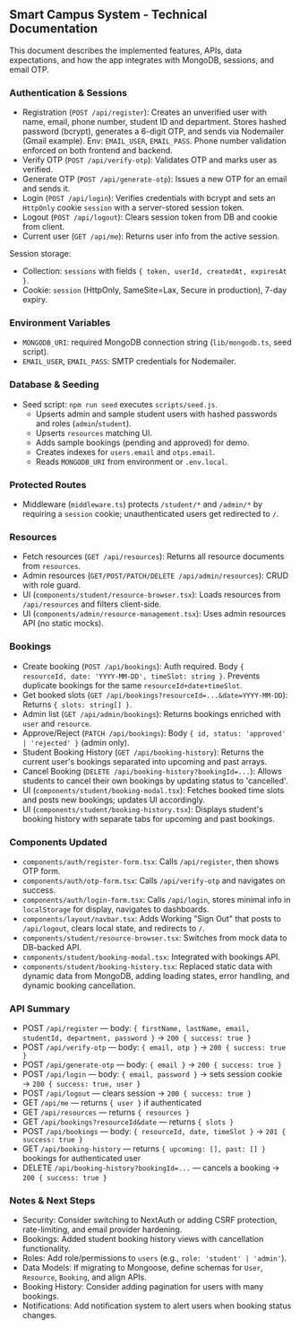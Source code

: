 ## Smart Campus System - Technical Documentation

This document describes the implemented features, APIs, data expectations, and how the app integrates with MongoDB, sessions, and email OTP.

### Authentication & Sessions
- Registration (`POST /api/register`): Creates an unverified user with name, email, phone number, student ID and department. Stores hashed password (bcrypt), generates a 6-digit OTP, and sends via Nodemailer (Gmail example). Env: `EMAIL_USER`, `EMAIL_PASS`. Phone number validation enforced on both frontend and backend.
- Verify OTP (`POST /api/verify-otp`): Validates OTP and marks user as verified.
- Generate OTP (`POST /api/generate-otp`): Issues a new OTP for an email and sends it.
- Login (`POST /api/login`): Verifies credentials with bcrypt and sets an `HttpOnly` cookie `session` with a server-stored session token.
- Logout (`POST /api/logout`): Clears session token from DB and cookie from client.
- Current user (`GET /api/me`): Returns user info from the active session.

Session storage:
- Collection: `sessions` with fields `{ token, userId, createdAt, expiresAt }`.
- Cookie: `session` (HttpOnly, SameSite=Lax, Secure in production), 7-day expiry.

### Environment Variables
- `MONGODB_URI`: required MongoDB connection string (`lib/mongodb.ts`, seed script).
- `EMAIL_USER`, `EMAIL_PASS`: SMTP credentials for Nodemailer.

### Database & Seeding
- Seed script: `npm run seed` executes `scripts/seed.js`.
  - Upserts admin and sample student users with hashed passwords and roles (`admin`/`student`).
  - Upserts `resources` matching UI.
  - Adds sample bookings (pending and approved) for demo.
  - Creates indexes for `users.email` and `otps.email`.
  - Reads `MONGODB_URI` from environment or `.env.local`.

### Protected Routes
- Middleware (`middleware.ts`) protects `/student/*` and `/admin/*` by requiring a `session` cookie; unauthenticated users get redirected to `/`.

### Resources
- Fetch resources (`GET /api/resources`): Returns all resource documents from `resources`.
- Admin resources (`GET/POST/PATCH/DELETE /api/admin/resources`): CRUD with role guard.
- UI (`components/student/resource-browser.tsx`): Loads resources from `/api/resources` and filters client-side.
- UI (`components/admin/resource-management.tsx`): Uses admin resources API (no static mocks).

### Bookings
- Create booking (`POST /api/bookings`): Auth required. Body `{ resourceId, date: 'YYYY-MM-DD', timeSlot: string }`. Prevents duplicate bookings for the same `resourceId+date+timeSlot`.
- Get booked slots (`GET /api/bookings?resourceId=...&date=YYYY-MM-DD`): Returns `{ slots: string[] }`.
- Admin list (`GET /api/admin/bookings`): Returns bookings enriched with `user` and `resource`.
- Approve/Reject (`PATCH /api/bookings`): Body `{ id, status: 'approved' | 'rejected' }` (admin only).
- Student Booking History (`GET /api/booking-history`): Returns the current user's bookings separated into upcoming and past arrays.
- Cancel Booking (`DELETE /api/booking-history?bookingId=...`): Allows students to cancel their own bookings by updating status to 'cancelled'.
- UI (`components/student/booking-modal.tsx`): Fetches booked time slots and posts new bookings; updates UI accordingly.
- UI (`components/student/booking-history.tsx`): Displays student's booking history with separate tabs for upcoming and past bookings.

### Components Updated
- `components/auth/register-form.tsx`: Calls `/api/register`, then shows OTP form.
- `components/auth/otp-form.tsx`: Calls `/api/verify-otp` and navigates on success.
- `components/auth/login-form.tsx`: Calls `/api/login`, stores minimal info in `localStorage` for display, navigates to dashboards.
- `components/layout/navbar.tsx`: Adds Working "Sign Out" that posts to `/api/logout`, clears local state, and redirects to `/`.
- `components/student/resource-browser.tsx`: Switches from mock data to DB-backed API.
- `components/student/booking-modal.tsx`: Integrated with bookings API.
- `components/student/booking-history.tsx`: Replaced static data with dynamic data from MongoDB, adding loading states, error handling, and dynamic booking cancellation.

### API Summary
- POST `/api/register` — body: `{ firstName, lastName, email, studentId, department, password }` → `200 { success: true }`
- POST `/api/verify-otp` — body: `{ email, otp }` → `200 { success: true }`
- POST `/api/generate-otp` — body: `{ email }` → `200 { success: true }`
- POST `/api/login` — body: `{ email, password }` → sets session cookie → `200 { success: true, user }`
- POST `/api/logout` — clears session → `200 { success: true }`
- GET `/api/me` — returns `{ user }` if authenticated
- GET `/api/resources` — returns `{ resources }`
- GET `/api/bookings?resourceId&date` — returns `{ slots }`
- POST `/api/bookings` — body: `{ resourceId, date, timeSlot }` → `201 { success: true }`
- GET `/api/booking-history` — returns `{ upcoming: [], past: [] }` bookings for authenticated user
- DELETE `/api/booking-history?bookingId=...` — cancels a booking → `200 { success: true }`

### Notes & Next Steps
- Security: Consider switching to NextAuth or adding CSRF protection, rate-limiting, and email provider hardening.
- Bookings: Added student booking history views with cancellation functionality.
- Roles: Add role/permissions to `users` (e.g., `role: 'student' | 'admin'`).
- Data Models: If migrating to Mongoose, define schemas for `User`, `Resource`, `Booking`, and align APIs.
- Booking History: Consider adding pagination for users with many bookings.
- Notifications: Add notification system to alert users when booking status changes.


